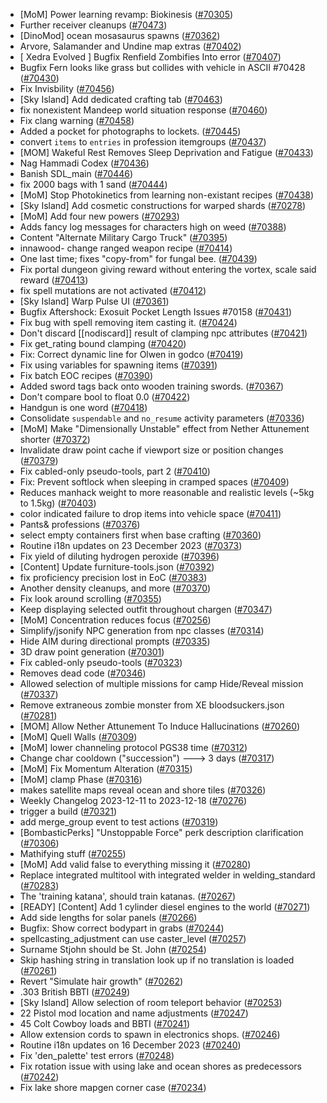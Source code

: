* [MoM] Power learning revamp: Biokinesis ([#70305](https://github.com/CleverRaven/Cataclysm-DDA/pull/70305))
* Further receiver cleanups ([#70473](https://github.com/CleverRaven/Cataclysm-DDA/pull/70473))
* [DinoMod] ocean mosasaurus spawns ([#70362](https://github.com/CleverRaven/Cataclysm-DDA/pull/70362))
* Arvore, Salamander and Undine map extras ([#70402](https://github.com/CleverRaven/Cataclysm-DDA/pull/70402))
* [ Xedra Evolved ] Bugfix Renfield Zombifies Into error ([#70407](https://github.com/CleverRaven/Cataclysm-DDA/pull/70407))
* Bugfix Fern looks like grass but collides with vehicle in ASCII #70428 ([#70430](https://github.com/CleverRaven/Cataclysm-DDA/pull/70430))
* Fix Invisbility ([#70456](https://github.com/CleverRaven/Cataclysm-DDA/pull/70456))
* [Sky Island] Add dedicated crafting tab ([#70463](https://github.com/CleverRaven/Cataclysm-DDA/pull/70463))
* fix nonexistent Mandeep world situation response ([#70460](https://github.com/CleverRaven/Cataclysm-DDA/pull/70460))
* Fix clang warning ([#70458](https://github.com/CleverRaven/Cataclysm-DDA/pull/70458))
* Added a pocket for photographs to lockets. ([#70445](https://github.com/CleverRaven/Cataclysm-DDA/pull/70445))
* convert `items` to `entries` in profession itemgroups ([#70437](https://github.com/CleverRaven/Cataclysm-DDA/pull/70437))
* [MOM] Wakeful Rest Removes Sleep Deprivation and Fatigue ([#70433](https://github.com/CleverRaven/Cataclysm-DDA/pull/70433))
* Nag Hammadi Codex ([#70436](https://github.com/CleverRaven/Cataclysm-DDA/pull/70436))
* Banish SDL_main ([#70446](https://github.com/CleverRaven/Cataclysm-DDA/pull/70446))
* fix 2000 bags with 1 sand ([#70444](https://github.com/CleverRaven/Cataclysm-DDA/pull/70444))
* [MoM] Stop Photokinetics from learning non-existant recipes ([#70438](https://github.com/CleverRaven/Cataclysm-DDA/pull/70438))
* [Sky Island] Add cosmetic constructions for warped shards ([#70278](https://github.com/CleverRaven/Cataclysm-DDA/pull/70278))
* [MoM] Add four new powers  ([#70293](https://github.com/CleverRaven/Cataclysm-DDA/pull/70293))
* Adds fancy log messages for characters high on weed ([#70388](https://github.com/CleverRaven/Cataclysm-DDA/pull/70388))
* Content "Alternate Military Cargo Truck" ([#70395](https://github.com/CleverRaven/Cataclysm-DDA/pull/70395))
* innawood- change ranged weapon recipe ([#70414](https://github.com/CleverRaven/Cataclysm-DDA/pull/70414))
* One last time; fixes "copy-from" for fungal bee. ([#70439](https://github.com/CleverRaven/Cataclysm-DDA/pull/70439))
* Fix portal dungeon giving reward without entering the vortex, scale said reward ([#70413](https://github.com/CleverRaven/Cataclysm-DDA/pull/70413))
* fix spell mutations are not activated ([#70412](https://github.com/CleverRaven/Cataclysm-DDA/pull/70412))
* [Sky Island] Warp Pulse UI ([#70361](https://github.com/CleverRaven/Cataclysm-DDA/pull/70361))
* Bugfix Aftershock: Exosuit Pocket Length Issues #70158 ([#70431](https://github.com/CleverRaven/Cataclysm-DDA/pull/70431))
* Fix bug with spell removing item casting it. ([#70424](https://github.com/CleverRaven/Cataclysm-DDA/pull/70424))
* Don't discard [[nodiscard]] result of clamping npc attributes ([#70421](https://github.com/CleverRaven/Cataclysm-DDA/pull/70421))
* Fix get_rating bound clamping ([#70420](https://github.com/CleverRaven/Cataclysm-DDA/pull/70420))
* Fix: Correct dynamic line for Olwen in godco ([#70419](https://github.com/CleverRaven/Cataclysm-DDA/pull/70419))
* Fix using variables for spawning items ([#70391](https://github.com/CleverRaven/Cataclysm-DDA/pull/70391))
* Fix batch EOC recipes ([#70390](https://github.com/CleverRaven/Cataclysm-DDA/pull/70390))
* Added sword tags back onto wooden training swords. ([#70367](https://github.com/CleverRaven/Cataclysm-DDA/pull/70367))
* Don't compare bool to float 0.0 ([#70422](https://github.com/CleverRaven/Cataclysm-DDA/pull/70422))
* Handgun is one word ([#70418](https://github.com/CleverRaven/Cataclysm-DDA/pull/70418))
* Consolidate `suspendable` and `no_resume` activity parameters ([#70336](https://github.com/CleverRaven/Cataclysm-DDA/pull/70336))
* [MoM] Make "Dimensionally Unstable" effect from Nether Attunement shorter ([#70372](https://github.com/CleverRaven/Cataclysm-DDA/pull/70372))
* Invalidate draw point cache if viewport size or position changes ([#70379](https://github.com/CleverRaven/Cataclysm-DDA/pull/70379))
* Fix cabled-only pseudo-tools, part 2 ([#70410](https://github.com/CleverRaven/Cataclysm-DDA/pull/70410))
* Fix: Prevent softlock when sleeping in cramped spaces ([#70409](https://github.com/CleverRaven/Cataclysm-DDA/pull/70409))
* Reduces manhack weight to more reasonable and realistic levels (~5kg to 1.5kg) ([#70403](https://github.com/CleverRaven/Cataclysm-DDA/pull/70403))
* color indicated failure to drop items into vehicle space ([#70411](https://github.com/CleverRaven/Cataclysm-DDA/pull/70411))
* Pants& professions ([#70376](https://github.com/CleverRaven/Cataclysm-DDA/pull/70376))
* select empty containers first when base crafting ([#70360](https://github.com/CleverRaven/Cataclysm-DDA/pull/70360))
* Routine i18n updates on 23 December 2023 ([#70373](https://github.com/CleverRaven/Cataclysm-DDA/pull/70373))
* Fix yield of diluting hydrogen peroxide ([#70396](https://github.com/CleverRaven/Cataclysm-DDA/pull/70396))
* [Content] Update furniture-tools.json ([#70392](https://github.com/CleverRaven/Cataclysm-DDA/pull/70392))
* fix proficiency precision lost in EoC ([#70383](https://github.com/CleverRaven/Cataclysm-DDA/pull/70383))
* Another density cleanups, and more ([#70370](https://github.com/CleverRaven/Cataclysm-DDA/pull/70370))
* Fix look around scrolling ([#70355](https://github.com/CleverRaven/Cataclysm-DDA/pull/70355))
* Keep displaying selected outfit throughout chargen ([#70347](https://github.com/CleverRaven/Cataclysm-DDA/pull/70347))
* [MoM] Concentration reduces focus ([#70256](https://github.com/CleverRaven/Cataclysm-DDA/pull/70256))
* Simplify/jsonify NPC generation from npc classes ([#70314](https://github.com/CleverRaven/Cataclysm-DDA/pull/70314))
* Hide AIM during directional prompts ([#70335](https://github.com/CleverRaven/Cataclysm-DDA/pull/70335))
* 3D draw point generation ([#70301](https://github.com/CleverRaven/Cataclysm-DDA/pull/70301))
* Fix cabled-only pseudo-tools ([#70323](https://github.com/CleverRaven/Cataclysm-DDA/pull/70323))
* Removes dead code ([#70346](https://github.com/CleverRaven/Cataclysm-DDA/pull/70346))
* Allowed selection of multiple missions for camp Hide/Reveal mission ([#70337](https://github.com/CleverRaven/Cataclysm-DDA/pull/70337))
* Remove extraneous zombie monster from XE bloodsuckers.json ([#70281](https://github.com/CleverRaven/Cataclysm-DDA/pull/70281))
* [MOM] Allow Nether Attunement To Induce Hallucinations ([#70260](https://github.com/CleverRaven/Cataclysm-DDA/pull/70260))
* [MoM] Quell Walls ([#70309](https://github.com/CleverRaven/Cataclysm-DDA/pull/70309))
* [MoM] lower channeling protocol PGS38 time ([#70312](https://github.com/CleverRaven/Cataclysm-DDA/pull/70312))
* Change char cooldown ("succession") ---> 3 days ([#70317](https://github.com/CleverRaven/Cataclysm-DDA/pull/70317))
* [MoM] Fix Momentum Alteration ([#70315](https://github.com/CleverRaven/Cataclysm-DDA/pull/70315))
* [MoM] clamp Phase ([#70316](https://github.com/CleverRaven/Cataclysm-DDA/pull/70316))
* makes satellite maps reveal ocean and shore tiles ([#70326](https://github.com/CleverRaven/Cataclysm-DDA/pull/70326))
* Weekly Changelog 2023-12-11 to 2023-12-18 ([#70276](https://github.com/CleverRaven/Cataclysm-DDA/pull/70276))
* trigger a build ([#70321](https://github.com/CleverRaven/Cataclysm-DDA/pull/70321))
* add merge_group event to test actions ([#70319](https://github.com/CleverRaven/Cataclysm-DDA/pull/70319))
* [BombasticPerks] "Unstoppable Force" perk description clarification ([#70306](https://github.com/CleverRaven/Cataclysm-DDA/pull/70306))
* Mathifying stuff ([#70255](https://github.com/CleverRaven/Cataclysm-DDA/pull/70255))
* [MoM] Add valid false to everything missing it  ([#70280](https://github.com/CleverRaven/Cataclysm-DDA/pull/70280))
* Replace integrated multitool with integrated welder in welding_standard ([#70283](https://github.com/CleverRaven/Cataclysm-DDA/pull/70283))
* The 'training katana', should train katanas. ([#70267](https://github.com/CleverRaven/Cataclysm-DDA/pull/70267))
* [READY] [Content] Add 1 cylinder diesel engines to the world ([#70271](https://github.com/CleverRaven/Cataclysm-DDA/pull/70271))
* Add side lengths for solar panels ([#70266](https://github.com/CleverRaven/Cataclysm-DDA/pull/70266))
* Bugfix: Show correct bodypart in grabs ([#70244](https://github.com/CleverRaven/Cataclysm-DDA/pull/70244))
* spellcasting_adjustment can use caster_level  ([#70257](https://github.com/CleverRaven/Cataclysm-DDA/pull/70257))
* Surname Stjohn should be St. John ([#70254](https://github.com/CleverRaven/Cataclysm-DDA/pull/70254))
* Skip hashing string in translation look up if no translation is loaded ([#70261](https://github.com/CleverRaven/Cataclysm-DDA/pull/70261))
* Revert "Simulate hair growth" ([#70262](https://github.com/CleverRaven/Cataclysm-DDA/pull/70262))
* .303 British BBTI ([#70249](https://github.com/CleverRaven/Cataclysm-DDA/pull/70249))
* [Sky Island] Allow selection of room teleport behavior ([#70253](https://github.com/CleverRaven/Cataclysm-DDA/pull/70253))
* 22 Pistol mod location and name adjustments ([#70247](https://github.com/CleverRaven/Cataclysm-DDA/pull/70247))
* 45 Colt Cowboy loads and BBTI ([#70241](https://github.com/CleverRaven/Cataclysm-DDA/pull/70241))
* Allow extension cords to spawn in electronics shops. ([#70246](https://github.com/CleverRaven/Cataclysm-DDA/pull/70246))
* Routine i18n updates on 16 December 2023 ([#70240](https://github.com/CleverRaven/Cataclysm-DDA/pull/70240))
* Fix 'den_palette' test errors ([#70248](https://github.com/CleverRaven/Cataclysm-DDA/pull/70248))
* Fix rotation issue with using lake and ocean shores as predecessors ([#70242](https://github.com/CleverRaven/Cataclysm-DDA/pull/70242))
* Fix lake shore mapgen corner case ([#70234](https://github.com/CleverRaven/Cataclysm-DDA/pull/70234))
